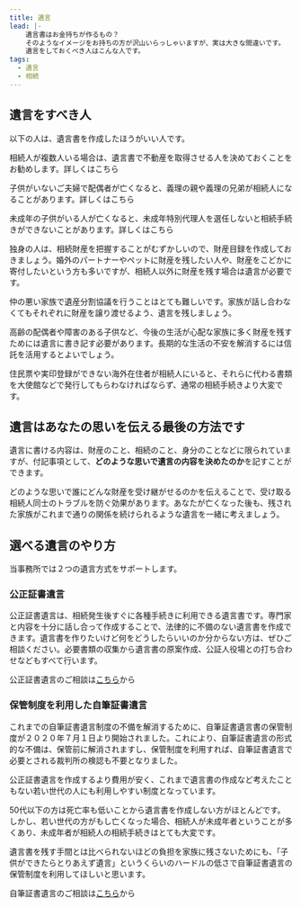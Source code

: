 ```yaml
---
title: 遺言
lead: |-
    遺言書はお金持ちが作るもの？
    そのようなイメージをお持ちの方が沢山いらっしゃいますが、実は大きな間違いです。
    遺言をしておくべき人はこんな人です。
tags:
  - 遺言
  - 相続
---
```


## 遺言をすべき人

以下の人は、遺言書を作成したほうがいい人です。

<case name="不動産を持っている人">

相続人が複数人いる場合は、遺言書で不動産を取得させる人を決めておくことをお勧めします。詳しくはこちら

</case>

<case name="結婚していて子供がいない人">

子供がいないご夫婦で配偶者が亡くなると、義理の親や義理の兄弟が相続人になることがあります。詳しくはこちら

</case>

<case name="未成年の子供がいる人">

未成年の子供がいる人が亡くなると、未成年特別代理人を選任しないと相続手続きができないことがあります。詳しくはこちら

</case>

<case name="独身の人">

独身の人は、相続財産を把握することがむずかしいので、財産目録を作成しておきましょう。婚外のパートナーやペットに財産を残したい人や、財産をこどかに寄付したいという方も多いですが、相続人以外に財産を残す場合は遺言が必要です。

</case>

<case name="家族の仲が悪い人">

仲の悪い家族で遺産分割協議を行うことはとても難しいです。家族が話し合わなくてもそれぞれに財産を譲り渡せるよう、遺言を残しましょう。

</case>

<case name="今後の生活が心配な家族がいる人">

高齢の配偶者や障害のある子供など、今後の生活が心配な家族に多く財産を残すためには遺言に書き記す必要があります。長期的な生活の不安を解消するには信託を活用するとよいでしょう。

</case>

<case name="相続人が海外に住んでいる人">

住民票や実印登録ができない海外在住者が相続人にいると、それらに代わる書類を大使館などで発行してもらわなければならず、通常の相続手続きより大変です。

</case>

## 遺言はあなたの思いを伝える最後の方法です

遺言に書ける内容は、財産のこと、相続のこと、身分のことなどに限られていますが、付記事項として、**どのような思いで遺言の内容を決めたのか**を記すことができます。

どのような思いで誰にどんな財産を受け継がせるのかを伝えることで、受け取る相続人同士のトラブルを防ぐ効果があります。あなたが亡くなった後も、残された家族がこれまで通りの関係を続けられるような遺言を一緒に考えましょう。

## 選べる遺言のやり方

当事務所では２つの遺言方式をサポートします。

### 公正証書遺言

公正証書遺言は、相続発生後すぐに各種手続きに利用できる遺言書です。専門家と内容を十分に話し合って作成することで、法律的に不備のない遺言書を作成できます。遺言書を作りたいけど何をどうしたらいいのか分からない方は、ぜひご相談ください。必要書類の収集から遺言書の原案作成、公証人役場との打ち合わせなどもすべて行います。

公正証書遺言のご相談は[こちら](https://docs.google.com/forms/d/e/1FAIpQLSfQNI2nAEvKfKxmx8We5KT10foX48iAH18bsh0182Ew4N-J3g/viewform)から

### 保管制度を利用した自筆証書遺言

これまでの自筆証書遺言制度の不備を解消するために、自筆証書遺言書の保管制度が２０２０年７月１日より開始されました。これにより、自筆証書遺言の形式的な不備は、保管前に解消されますし、保管制度を利用すれば、自筆証書遺言で必要とされる裁判所の検認も不要となりました。

公正証書遺言を作成するより費用が安く、これまで遺言書の作成など考えたこともない若い世代の人にも利用しやすい制度となっています。

50代以下の方は死亡率も低いことから遺言書を作成しない方がほとんどです。しかし、若い世代の方がもし亡くなった場合、相続人が未成年者ということが多くあり、未成年者が相続人の相続手続きはとても大変です。

遺言書を残す手間とは比べられないほどの負担を家族に残さないためにも、「子供ができたらとりあえず遺言」というくらいのハードルの低さで自筆証書遺言の保管制度を利用してほしいと思います。　

自筆証書遺言のご相談は[こちら](https://docs.google.com/forms/d/e/1FAIpQLSfQNI2nAEvKfKxmx8We5KT10foX48iAH18bsh0182Ew4N-J3g/viewform)から
